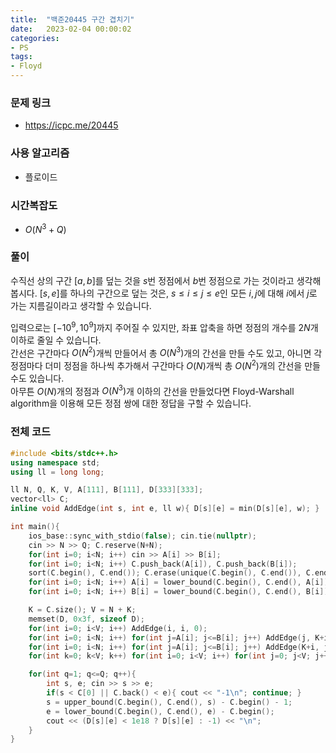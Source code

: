 ```yaml
---
title:  "백준20445 구간 겹치기"
date:   2023-02-04 00:00:02
categories:
- PS
tags:
- Floyd
---
```


### 문제 링크
* https://icpc.me/20445

### 사용 알고리즘
* 플로이드

### 시간복잡도
* $O(N^3 + Q)$

### 풀이
수직선 상의 구간 $[a, b]$를 덮는 것을 $s$번 정점에서 $b$번 정점으로 가는 것이라고 생각해 봅시다. $[s, e]$를 하나의 구간으로 덮는 것은, $s \leq i \leq j \leq e$인 모든 $i, j$에 대해 $i$에서 $j$로 가는 지름길이라고 생각할 수 있습니다.


입력으로는 $[-10^9, 10^9]$까지 주어질 수 있지만, 좌표 압축을 하면 정점의 개수를 $2N$개 이하로 줄일 수 있습니다.<br>
간선은 구간마다 $O(N^2)$개씩 만들어서 총 $O(N^3)$개의 간선을 만들 수도 있고, 아니면 각 정점마다 더미 정점을 하나씩 추가해서 구간마다 $O(N)$개씩 총 $O(N^2)$개의 간선을 만들 수도 있습니다.<br>
아무튼 $O(N)$개의 정점과 $O(N^3)$개 이하의 간선을 만들었다면 Floyd-Warshall algorithm을 이용해 모든 정점 쌍에 대한 정답을 구할 수 있습니다.

### 전체 코드
```cpp
#include <bits/stdc++.h>
using namespace std;
using ll = long long;

ll N, Q, K, V, A[111], B[111], D[333][333];
vector<ll> C;
inline void AddEdge(int s, int e, ll w){ D[s][e] = min(D[s][e], w); }

int main(){
    ios_base::sync_with_stdio(false); cin.tie(nullptr);
    cin >> N >> Q; C.reserve(N+N);
    for(int i=0; i<N; i++) cin >> A[i] >> B[i];
    for(int i=0; i<N; i++) C.push_back(A[i]), C.push_back(B[i]);
    sort(C.begin(), C.end()); C.erase(unique(C.begin(), C.end()), C.end());
    for(int i=0; i<N; i++) A[i] = lower_bound(C.begin(), C.end(), A[i]) - C.begin();
    for(int i=0; i<N; i++) B[i] = lower_bound(C.begin(), C.end(), B[i]) - C.begin();

    K = C.size(); V = N + K;
    memset(D, 0x3f, sizeof D);
    for(int i=0; i<V; i++) AddEdge(i, i, 0);
    for(int i=0; i<N; i++) for(int j=A[i]; j<=B[i]; j++) AddEdge(j, K+i, C[B[i]] - C[A[i]] + 1);
    for(int i=0; i<N; i++) for(int j=A[i]; j<=B[i]; j++) AddEdge(K+i, j, 0);
    for(int k=0; k<V; k++) for(int i=0; i<V; i++) for(int j=0; j<V; j++) D[i][j] = min(D[i][j], D[i][k] + D[k][j]);

    for(int q=1; q<=Q; q++){
        int s, e; cin >> s >> e;
        if(s < C[0] || C.back() < e){ cout << "-1\n"; continue; }
        s = upper_bound(C.begin(), C.end(), s) - C.begin() - 1;
        e = lower_bound(C.begin(), C.end(), e) - C.begin();
        cout << (D[s][e] < 1e18 ? D[s][e] : -1) << "\n";
    }
}
```
